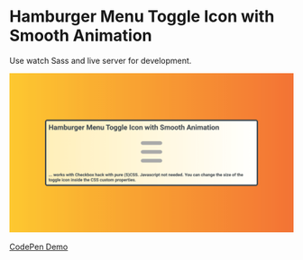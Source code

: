 # Hamburger Menu Toggle Icon with Smooth Animation

Use watch Sass and live server for development.

![Screenshot](./screenshot.png)

[CodePen Demo](https://codepen.io/tuedodev/pen/oNZELrY)
